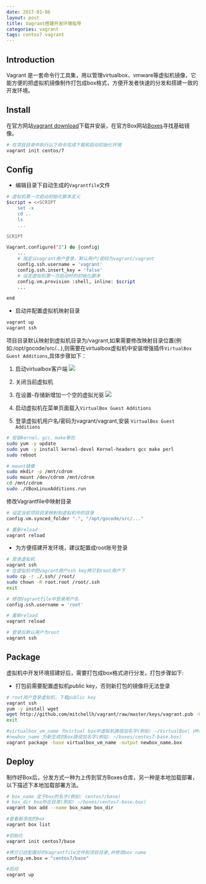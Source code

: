 ```yaml
---
date: 2017-01-06
layout: post
title: Vagrant搭建开发环境指导
categories: vagrant
tags: centos7 vagrant
---
```


## Introduction

Vagrant 是一套命令行工具集，用以管理virtualbox、vmware等虚拟机镜像，它能方便的把虚拟机镜像制作打包成box格式，方便开发者快速的分发和搭建一致的开发环境。

## Install

在官方网站[vagrant download](https://www.vagrantup.com/downloads.html)下载并安装，在官方Box网站[Boxes](https://atlas.hashicorp.com/boxes/search)寻找基础镜像。

```sh
# 在项目目录中执行以下命令完成下载和启动初始化环境
vagrant init centos/7
```

## Config

* 编辑目录下自动生成的`Vagrantfile`文件

```sh
# 虚拟机第一次启动初始化脚本定义
$script = <<SCRIPT
    set -x
    cd .. 
    ls 
    ...

SCRIPT

Vagrant.configure("2") do |config|
    ...
    # 指定以vagrant用户登录，默认用户/密码为vagrant/vagrant
    config.ssh.username = 'vagrant'
    config.ssh.insert_key = 'false'
    # 设定虚拟机第一次启动时的初始化脚本
    config.vm.provision :shell, inline: $script
    ...

end
```

* 启动并配置虚拟机映射目录

```sh
vagrant up
vagrant ssh
```

项目目录默认映射到虚拟机目录为/vagrant,如果需要修改映射目录位置(例如:/opt/gocode/src/...),则需要在virtualbox虚拟机中安装增强插件`VirtualBox Guest Additions`,具体步骤如下：

1. 启动virtualbox客户端
![]({{site.domain}}/assets/vagrant/vagrant-00.png)

2. 关闭当前虚拟机

3. 在设置-存储新增加一个空的虚拟光驱
![]({{site.domain}}/assets/vagrant/vagrant-01.png)

4. 启动虚拟机在菜单页面载入`VirtualBox Guest Additions`

5. 登录虚拟机用户名/密码为vagrant/vagrant,安装 `VirtualBox Guest Additions`

```sh
# 安装kernel、gcc、make等包
sudo yum -y update
sudo yum -y install kernel-devel Kernel-headers gcc make perl
sudo reboot

# mount镜像
sudo mkdir -p /mnt/cdrom
sudo mount /dev/cdrom /mnt/cdrom
cd /mnt/cdrom
sudo ./VBoxLinuxAdditions.run
```
修改Vagrantfile中映射目录

```sh
# 设定当前项目目录映射到虚拟机中的目录
config.vm.synced_folder ".", "/opt/gocode/src/..."

# 重新reload
vagrant reload
```
* 为方便搭建开发环境，建议配置成root账号登录

```sh
# 登录虚拟机
vagrant ssh
# 在虚拟机中把vagrant用户ssh key拷贝到root用户下
sudo cp -r ./.ssh/ /root/
sudo chown -R root.root /root/.ssh
exit

# 修改Vagrantfile中登录用户名
config.ssh.username = 'root'

# 重新reload
vagrant reload

# 登录后默认用户为root
vagrant ssh
```
## Package

虚拟机中开发环境搭建好后，需要打包成box格式进行分发，打包步骤如下:

* 打包前需要配置虚拟机public key，否则新打包的镜像将无法登录

```sh
# root用户登录虚拟机，下载public key
vagrant ssh 
yum -y install wget
wget http://github.com/mitchellh/vagrant/raw/master/keys/vagrant.pub -O /root/.ssh/authorized_keys
exit

#virtualbox_vm_name 为virtual box中虚拟机路径加名字(例如: ~/VirtualBox\ VMs/macvlan-driver_default_1483671194921_51600//macvlan-driver_default_1483671194921_51600.vbox)
#newbox_name 为新生成的box路径加名字(例如: ~/boxes/centos7-base.box)
vagrant package -base virtualbox_vm_name -output newbox_name.box
```

## Deploy

制作好Box后，分发方式一种为上传到官方Boxes仓库，另一种是本地加载部署，以下描述下本地加载部署方法。

```sh
# box_name 定于box的名字(例如: centos7/base)
# box_dir box所在目录(例如: ~/boxes/centos7-base.box)
vagrant box add --name box_name box_dir

#查看新添加的box
vagrant box list

#初始化
vagrant init centos7/base

#拷贝已经配置好的Vagrantfile文件到项目目录,并修改box name
config.vm.box = "centos7/base"

#启动
vagrant up
```

